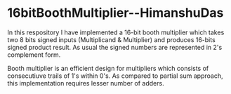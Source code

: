 # 16bitBoothMultiplier--HimanshuDas
In this respository I have implemented a 16-bit booth multiplier which takes two 8 bits signed inputs (Multiplicand & Multiplier) and produces 16-bits signed product result. As usual the signed numbers are represented in 2's complement form.

Booth multiplier is an efficient design for multipliers which consists of consecutiuve trails of 1's within 0's. As compared to partial sum approach, this implementation requires lesser number of adders.
